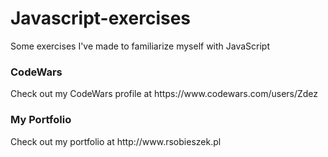 # Javascript-exercises
Some exercises I've made to familiarize myself with JavaScript

<h3>CodeWars</h3>
Check out my CodeWars profile at https://www.codewars.com/users/Zdez

<h3>My Portfolio</h3>
Check out my portfolio at http://www.rsobieszek.pl
